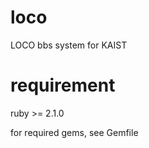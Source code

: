 loco
====

LOCO bbs system for KAIST


requirement
====
ruby >= 2.1.0

for required gems, see Gemfile
